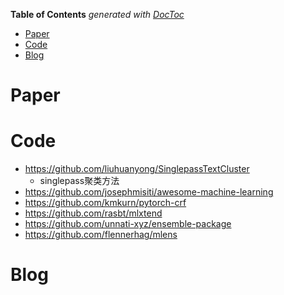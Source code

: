 <!-- START doctoc generated TOC please keep comment here to allow auto update -->
<!-- DON'T EDIT THIS SECTION, INSTEAD RE-RUN doctoc TO UPDATE -->
**Table of Contents**  *generated with [DocToc](https://github.com/thlorenz/doctoc)*

- [Paper](#paper)
- [Code](#code)
- [Blog](#blog)

<!-- END doctoc generated TOC please keep comment here to allow auto update -->

# Paper


# Code

- https://github.com/liuhuanyong/SinglepassTextCluster
  - singlepass聚类方法
- https://github.com/josephmisiti/awesome-machine-learning
- https://github.com/kmkurn/pytorch-crf
- https://github.com/rasbt/mlxtend
- https://github.com/unnati-xyz/ensemble-package
- https://github.com/flennerhag/mlens





# Blog



